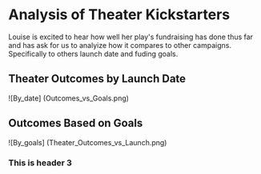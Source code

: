 # Analysis of Theater Kickstarters #
Louise is excited to hear how well her play's fundraising has done thus far and has ask for us to analyize how it compares to other campaigns. Specifically to others launch date and fuding goals.

## Theater Outcomes by Launch Date ##

![By_date] (Outcomes_vs_Goals.png)
## Outcomes Based on Goals ##

![By_goals] (Theater_Outcomes_vs_Launch.png)
### This is header 3 ###
